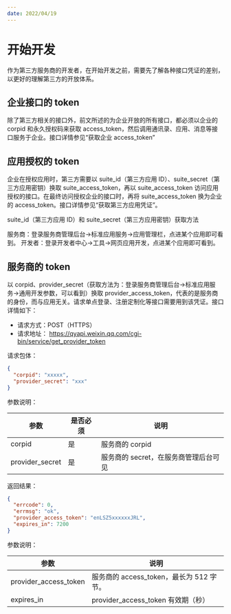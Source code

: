 ```yaml
---
date: 2022/04/19
---
```


# 开始开发

作为第三方服务商的开发者，在开始开发之前，需要先了解各种接口凭证的差别，以更好的理解第三方的开放体系。

## 企业接口的 token

除了第三方相关的接口外，前文所述的为企业开放的所有接口，都必须以企业的 corpid 和永久授权码来获取 access_token，然后调用通讯录、应用、消息等接口服务于企业。接口详情参见“获取企业 access_token”

## 应用授权的 token

企业在授权应用时，第三方需要以 suite_id（第三方应用 ID）、suite_secret（第三方应用密钥）换取 suite_access_token，再以 suite_access_token 访问应用授权的接口。在最终访问授权企业的接口时，再将 suite_access_token 换为企业的 access_token。接口详情参见“获取第三方应用凭证”。

suite_id（第三方应用 ID）和 suite_secret（第三方应用密钥）获取方法

服务商：登录服务商管理后台->标准应用服务->应用管理栏，点进某个应用即可看到。
开发者：登录开发者中心->工具->网页应用开发，点进某个应用即可看到。

## 服务商的 token

以 corpid、provider_secret（获取方法为：登录服务商管理后台->标准应用服务->通用开发参数，可以看到）换取 provider_access_token，代表的是服务商的身份，而与应用无关。请求单点登录、注册定制化等接口需要用到该凭证。接口详情如下：

- 请求方式：POST（HTTPS）
- 请求地址： https://qyapi.weixin.qq.com/cgi-bin/service/get_provider_token

请求包体：

```json
{
  "corpid": "xxxxx",
  "provider_secret": "xxx"
}
```

参数说明：

| 参数            | 是否必须 | 说明                                  |
| --------------- | -------- | ------------------------------------- |
| corpid          | 是       | 服务商的 corpid                       |
| provider_secret | 是       | 服务商的 secret，在服务商管理后台可见 |

返回结果：

```json
{
  "errcode": 0,
  "errmsg": "ok",
  "provider_access_token": "enLSZ5xxxxxxJRL",
  "expires_in": 7200
}
```

参数说明：

| 参数                  | 说明                                     |
| --------------------- | ---------------------------------------- |
| provider_access_token | 服务商的 access_token，最长为 512 字节。 |
| expires_in            | provider_access_token 有效期（秒）       |
